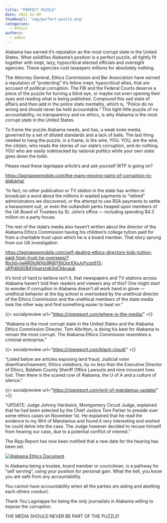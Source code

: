 ```yaml
---
title: "PERFECT PUZZLE"
date: 2021-12-08
thumbnail: "img/perfect-puzzle.png"
categories: 
  - ethics
authors: 
  - admin
---
```


Alabama has earned it’s reputation as the most corrupt state in the United States. What solidifies Alabama’s position is a perfect puzzle, all tightly fit together with inept, lazy, hypocritical elected officials and oversight agencies. These agencies cost taxpayers millions for absolutely nothing.

The Attorney General, Ethics Commission and Bar Association have earned a reputation of “protecting” it’s fellow inept, hypocritical allies, that are accused of political corruption. The FBI and the Federal Courts deserve a piece of the puzzle for turning a blind eye, or maybe not even opening their eyes and reading what is being published. Compound this sad state of affairs and then add in the police state mentality, which is, “Police do no wrong and should never be held accountable.” This tight little puzzle of no accountability, no transparency and no ethics, is why Alabama is the most corrupt state in the United States.

To frame the puzzle Alabama needs, and has, a weak knee media, governed by a set of diluted standards and a lack of balls. The last thing needed to hang the puzzle, in a frame, is the wire, YOU. YOU, are the wire, the citizen, who reads the stories of our state’s corruption, and do nothing. YOU who are easily sidetracked by national politics while your own state goes down the toilet.

Please read these lagniappe article’s and ask yourself WTF is going on?

https://lagniappemobile.com/the-many-moving-parts-of-corruption-in-alabama/

“In fact, no other publication or TV station in the state has written or broadcast a word about the millions in wasted payments to “retired” administrators we discovered, or the attempt to use RSA payments to settle a harassment suit, or even the outlandish perks heaped upon members of the UA Board of Trustees by St. John’s office — including spending $4.3 million on a party house.

The rest of the state’s media also haven’t written about the director of the Alabama Ethics Commission having his children’s college tuition paid for from a charitable trust upon which he is a board member. That story sprung from our UA investigation

https://lagniappemobile.com/self-dealing-ethics-directors-kids-tuition-paid-from-trust-he-oversees/?fbclid=IwAR0toWXp9Ri8Y6tOorXXvJoYyzo513-uKPdjbXGB4Vjparxrqb3qCkbcauk

It’s kind of hard to believe isn’t it, that newspapers and TV stations across Alabama haven’t told their readers and viewers any of this? One might start to wonder if corruption in Alabama doesn’t all work hand in glove — unethical behavior at the big school is overlooked by the unethical director of the Ethics Commission and the unethical members of the state media look the other way and find something easier to beat on.”

{{< socialpreview url="https://rippreport.com/where-is-the-media/" >}}

“Alabama is the most corrupt state in the United States and the Alabama Ethics Commission Director, Tom Albritton, is doing his best for Alabama to remain the most corrupt. The Alabama Ethics Commission resembles a criminal enterprise.”

{{< socialpreview url="https://rippreport.com/black-cloud/" >}}

“Listed below are articles exposing land fraud, Judicial voter disenfranchisement, Ethics violations, by no less than the Executive Director of Ethics, Baldwin County Sheriff Office Lawsuits and nine innocent lives lost. Then there is the scared cow of Alabama, the U of A and a culture of silence.”

{{< socialpreview url="https://rippreport.com/writ-of-mandamus-update/" >}}

“UPDATE: Judge Johnny Hardwick, Montgomery Circuit Judge, explained that he had been selected by the Chief Justice Tom Parker to preside over some ethics cases on November 1st. He explained that he read the evidence to my Writ of Mandamus and found it very interesting and wished he could delve into the case. The Judge however decided to recuse himself from hearing our case, due to a potential conflict of interest.”

The Ripp Report has now been notified that a new date for the hearing has been set.

[![Alabama Ethics Document](https://cdn.rippreport.com/da762f04-ethics-doc.png)](https://cdn.rippreport.com/da762f04-ethics-doc.png)

In Alabama being a trustee, board member or councilman, is a pathway for “self serving”, using your position for personal gain. What the hell, you know you are safe from any accountability.

You cannot have accountability when all the parties are aiding and abetting each others conduct.

Thank You Lagniappe for being the only journalists in Alabama willing to expose the corruption.

THE MEDIA SHOULD NEVER BE PART OF THE PUZZLE!
